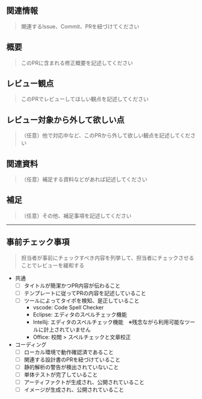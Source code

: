 ## 関連情報
> 関連するIssue、Commit、PRを紐づけてください

## 概要
> このPRに含まれる修正概要を記述してください

## レビュー観点
> このPRでレビューしてほしい観点を記述してください

## レビュー対象から外して欲しい点
> （任意）他で対応中など、このPRから外して欲しい観点を記述してください

## 関連資料
> （任意）補足する資料などがあれば記述してください

## 補足
> （任意）その他、補足事項を記述してください

---
## 事前チェック事項
> 担当者が事前にチェックすべき内容を列挙して、担当者にチェックさせることでレビューを緩和する
* 共通
  * [ ] タイトルが簡潔かつPR内容が伝わること
  * [ ] テンプレートに従ってPRの内容を記述していること
  * [ ] ツールによってタイポを検知、是正していること
    * vscode: Code Spell Checker
    * Eclipse: エディタのスペルチェック機能
    * Intellij: エディタのスペルチェック機能　※残念ながら利用可能なツールに計上されていません
    * Office: 校閲 > スペルチェックと文章校正
* コーディング
  * [ ] ローカル環境で動作確認済であること
  * [ ] 関連する設計書のPRを紐づけていること
  * [ ] 静的解析の警告が検出されていないこと
  * [ ] 単体テストが完了していること
  * [ ] アーティファクトが生成され、公開されていること
  * [ ] イメージが生成され、公開されていること
